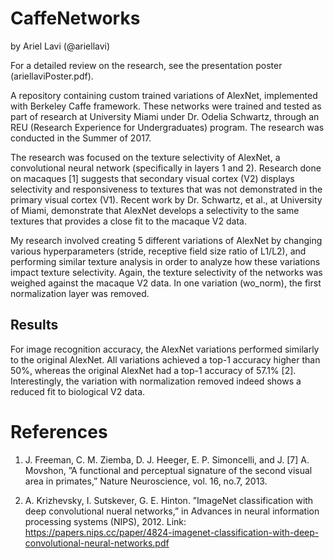 # CaffeNetworks
by Ariel Lavi (@ariellavi)

For a detailed review on the research, see the presentation poster (ariellaviPoster.pdf).

A repository containing custom trained variations of AlexNet, implemented with Berkeley Caffe framework. These networks were trained and tested as part of research at University Miami under Dr. Odelia Schwartz, through an REU (Research Experience for Undergraduates) program.
The research was conducted in the Summer of 2017.

The research was focused on the texture selectivity of AlexNet, a convolutional neural network (specifically in layers 1 and 2). Research done on macaques [1] suggests that secondary visual cortex (V2) displays selectivity and responsiveness to textures that was not demonstrated in the primary visual cortex (V1). Recent work by Dr. Schwartz, et al., at University of Miami, demonstrate that AlexNet develops a selectivity to the same textures that provides a close fit to the macaque V2 data.

My research involved creating 5 different variations of AlexNet by changing various hyperparameters (stride, receptive field size ratio of L1/L2), and performing similar texture analysis in order to analyze how these variations impact texture selectivity. Again, the texture selectivity of the networks was weighed against the macaque V2 data. In one variation (wo_norm), the first normalization layer was removed.

## Results

For image recognition accuracy, the AlexNet variations performed similarly to the original AlexNet. All variations achieved a top-1 accuracy higher than 50%, whereas the original AlexNet had a top-1 accuracy of 57.1% [2]. Interestingly, the variation with normalization removed indeed shows a reduced fit to biological V2 data.

# References

1) J. Freeman, C. M. Ziemba, D. J. Heeger, E. P. Simoncelli, and J. [7] A. Movshon, ”A functional and perceptual signature of the second visual area in primates,” Nature Neuroscience, vol. 16, no.7, 2013.

2) A. Krizhevsky, I. Sutskever, G. E. Hinton. ”ImageNet classification with deep convolutional nueral networks,” in Advances in neural information processing systems (NIPS), 2012. Link: https://papers.nips.cc/paper/4824-imagenet-classification-with-deep-convolutional-neural-networks.pdf
